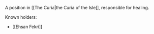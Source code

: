 A position in [[The Curia|the Curia of the Isle]], responsible for healing.

Known holders:
- [[Ehsan Fekri]]